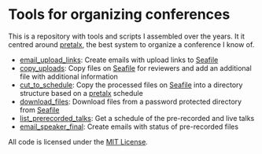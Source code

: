 Tools for organizing conferences
================================

This is a repository with tools and scripts I assembled over the years. It it centred around [pretalx], the best system to organize a conference I know of.

 - [email_upload_links]: Create emails with upload links to [Seafile]
 - [copy_uploads]: Copy files on [Seafile] for reviewers and add an additional file with additional information
 - [cut_to_schedule]: Copy the processed files on [Seafile] into a directory structure based on a [pretalx] schedule
 - [download_files]: Download files from a password protected directory from [Seafile]
 - [list_prerecorded_talks]: Get a schedule of the pre-recorded and live talks
 - [email_speaker_final]: Create emails with status of pre-recorded files

All code is licensed under the [MIT License](LICENSE).

[pretalx]: https://pretalx.com/
[Seafile]: https://seafile.com/

[email_upload_links]: ./email_upload_links
[copy_uploads]: ./copy_uploads
[cut_to_schedule]: ./cut_to_schedule
[download_files]: ./download_files
[list_prerecorded_talks]: ./list_prerecorded_talks
[email_speaker_final]: ./email_speaker_final

